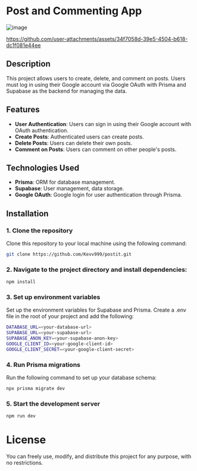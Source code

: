 # Post and Commenting App

![image](https://github.com/user-attachments/assets/9a0c292d-a942-434c-98c7-57b1e7897da3)

https://github.com/user-attachments/assets/34f7058d-39e5-4504-b618-dc1f081e44ee


## Description

This project allows users to create, delete, and comment on posts. Users must log in using their Google account via Google OAuth with Prisma and Supabase as the backend for managing the data. 

## Features

- **User Authentication**: Users can sign in using their Google account with OAuth authentication.
- **Create Posts**: Authenticated users can create posts.
- **Delete Posts**: Users can delete their own posts.
- **Comment on Posts**: Users can comment on other people's posts.
  
## Technologies Used

- **Prisma**: ORM for database management.
- **Supabase**: User management, data storage.
- **Google OAuth**: Google login for user authentication through Prisma.

## Installation

### 1. Clone the repository

Clone this repository to your local machine using the following command:

```bash
git clone https://github.com/Kevv999/postit.git
```
### 2. Navigate to the project directory and install dependencies:
```bash
npm install
```
### 3. Set up environment variables
Set up the environment variables for Supabase and Prisma. Create a .env file in the root of your project and add the following:
```bash
DATABASE_URL=<your-database-url>
SUPABASE_URL=<your-supabase-url>
SUPABASE_ANON_KEY=<your-supabase-anon-key>
GOOGLE_CLIENT_ID=<your-google-client-id>
GOOGLE_CLIENT_SECRET=<your-google-client-secret>
```
### 4. Run Prisma migrations
Run the following command to set up your database schema:
```bash
npx prisma migrate dev
```
### 5. Start the development server
```bash
npm run dev
```
# License
You can freely use, modify, and distribute this project for any purpose, with no restrictions.

